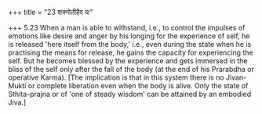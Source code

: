 +++
title = "23 शक्नोतीहैव यः"

+++
5.23 When a man is able to withstand, i.e., to control the impulses of
emotions like desire and anger by his longing for the experience of
self, he is released 'here itself from the body,' i.e., even during the
state when he is practising the means for release, he gains the capacity
for experiencing the self. But he becomes blessed by the experience and
gets immersed in the bliss of the self only after the fall of the body
(at the end of his Prarabdha or operative Karma). \[The implication is
that in this system there is no Jivan-Mukti or complete liberation even
when the body is alive. Only the state of Sthita-prajna or of 'one of
steady wisdom' can be attained by an embodied Jiva.\]
